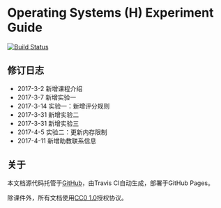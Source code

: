 # Operating Systems (H) Experiment Guide

[![Build Status](https://travis-ci.org/gaoyifan/os-experiment.svg?branch=master)](https://travis-ci.org/gaoyifan/os-experiment)

## 修订日志

- 2017-3-2 新增课程介绍
- 2017-3-7 新增实验一
- 2017-3-14 实验一：新增评分规则
- 2017-3-31 新增实验二
- 2017-3-31 新增实验三
- 2017-4-5 实验二：更新内存限制
- 2017-4-11 新增助教联系信息

## 关于

本文档源代码托管于[GitHub](https://github.com/gaoyifan/os-experiment)，由Travis CI自动生成，部署于GitHub Pages。

除课件外，所有文档使用[CC0 1.0](https://creativecommons.org/publicdomain/zero/1.0/)授权协议。

